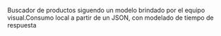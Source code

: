 Buscador de productos siguendo un modelo brindado por el equipo visual.Consumo local a partir de un JSON, con modelado de tiempo de respuesta
